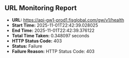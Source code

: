 ## URL Monitoring Report

- **URL:** https://api-gw1-prod1.fisglobal.com/gw/v1/health
- **Start Time:** 2025-11-01T22:42:39.028025
- **End Time:** 2025-11-01T22:42:39.376122
- **Total Time Taken:** 0.348097 seconds
- **HTTP Status Code:** 403
- **Status:** Failure
- **Failure Reason:** HTTP Status Code: 403
